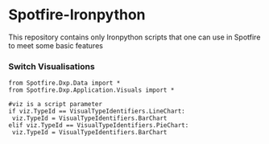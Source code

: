 # Spotfire-Ironpython
This repository contains only Ironpython scripts that one can use in Spotfire to meet some basic features  

### Switch Visualisations
```
from Spotfire.Dxp.Data import * 
from Spotfire.Dxp.Application.Visuals import *

#viz is a script parameter
if viz.TypeId == VisualTypeIdentifiers.LineChart:
 viz.TypeId = VisualTypeIdentifiers.BarChart 
elif viz.TypeId == VisualTypeIdentifiers.PieChart:
 viz.TypeId = VisualTypeIdentifiers.BarChart
```
